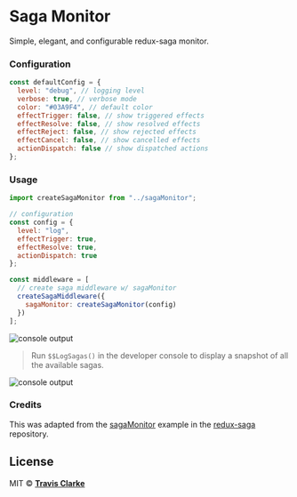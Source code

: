 # Saga Monitor

Simple, elegant, and configurable redux-saga monitor.

### Configuration

```js
const defaultConfig = {
  level: "debug", // logging level
  verbose: true, // verbose mode
  color: "#03A9F4", // default color
  effectTrigger: false, // show triggered effects
  effectResolve: false, // show resolved effects
  effectReject: false, // show rejected effects
  effectCancel: false, // show cancelled effects
  actionDispatch: false // show dispatched actions
};
```

### Usage

```js
import createSagaMonitor from "../sagaMonitor";

// configuration
const config = {
  level: "log",
  effectTrigger: true,
  effectResolve: true,
  actionDispatch: true
};

const middleware = [
  // create saga middleware w/ sagaMonitor
  createSagaMiddleware({
    sagaMonitor: createSagaMonitor(config)
  })
];
```

![console output](https://github.com/clarketm/saga-monitor/blob/master/console-output1.png)

> Run `$$LogSagas()` in the developer console to display a snapshot of all the available sagas.

![console output](https://github.com/clarketm/saga-monitor/blob/master/console-output2.png)

### Credits

This was adapted from the [sagaMonitor](https://github.com/redux-saga/redux-saga/blob/master/examples/sagaMonitor/index.js) example in the [redux-saga](https://github.com/redux-saga/redux-saga) repository.

## License

MIT &copy; [**Travis Clarke**](https://blog.travismclarke.com/)
